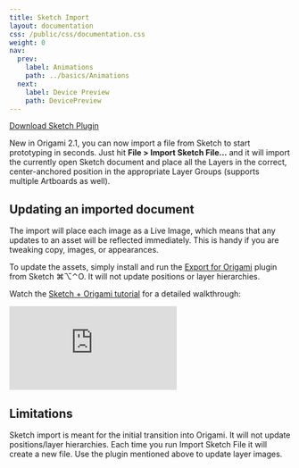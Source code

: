 ```yaml
---
title: Sketch Import
layout: documentation
css: /public/css/documentation.css
weight: 0
nav:
  prev:
    label: Animations
    path: ../basics/Animations
  next:
    label: Device Preview
    path: DevicePreview
---
```


<a class="action-button" href="https://github.com/tarngerine/sketch-origami-export/archive/master.zip" target="_blank">Download Sketch Plugin</a>

New in Origami 2.1, you can now import a file from Sketch to start prototyping in seconds. Just hit **File > Import Sketch File...** and it will import the currently open Sketch document and place all the Layers in the correct, center-anchored position in the appropriate Layer Groups (supports multiple Artboards as well).

## Updating an imported document
The import will place each image as a Live Image, which means that any updates to an asset will be reflected immediately. This is handy if you are tweaking copy, images, or appearances.

To update the assets, simply install and run the [Export for Origami](https://github.com/tarngerine/sketch-origami-export/archive/master.zip) plugin from Sketch <span class="key modifier inline">&#8984;</span><span class="key modifier inline">&#8997;</span><span class="key modifier inline">&#8963;</span><span class="key letter inline">O</span>. It will not update positions or layer hierarchies.

Watch the [Sketch + Origami tutorial](../../tutorials) for a detailed walkthrough:

<div class='vimeo-embed-container'><iframe src='https://player.vimeo.com/video/120452278' frameborder='0' webkitAllowFullScreen mozallowfullscreen allowFullScreen></iframe></div>

## Limitations
Sketch import is meant for the initial transition into Origami. It will not update positions/layer hierarchies. Each time you run Import Sketch File it will create a new file. Use the plugin mentioned above to update layer images.